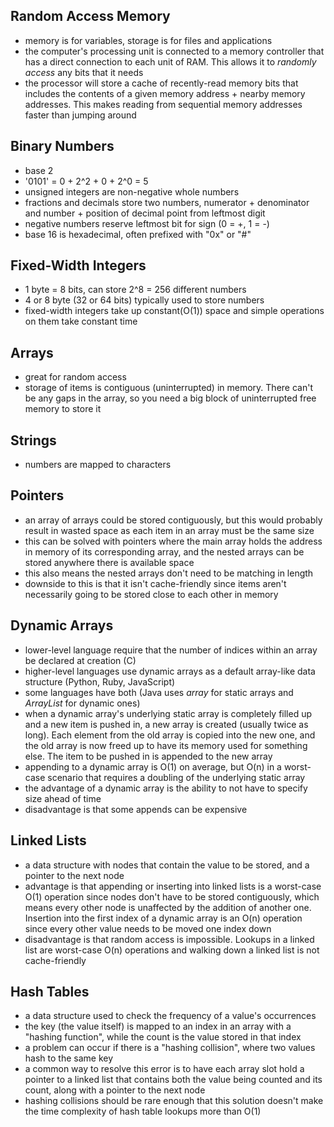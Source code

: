## Random Access Memory

- memory is for variables, storage is for files and applications
- the computer's processing unit is connected to a memory controller that has a direct connection to each unit of RAM. This allows it to *randomly access* any bits that it needs
- the processor will store a cache of recently-read memory bits that includes the contents of a given memory address + nearby memory addresses. This makes reading from sequential memory addresses faster than jumping around

## Binary Numbers

- base 2
- '0101' = 0 + 2^2 + 0 + 2^0 = 5
- unsigned integers are non-negative whole numbers
- fractions and decimals store two numbers, numerator + denominator and number + position of decimal point from leftmost digit
- negative numbers reserve leftmost bit for sign (0 = +, 1 = -)
- base 16 is hexadecimal, often prefixed with "0x" or "#"

## Fixed-Width Integers

- 1 byte = 8 bits, can store 2^8 = 256 different numbers
- 4 or 8 byte (32 or 64 bits) typically used to store numbers
- fixed-width integers take up constant(O(1)) space and simple operations on them take constant time

## Arrays

- great for random access
- storage of items is contiguous (uninterrupted) in memory. There can't be any gaps in the array, so you need a big block of uninterrupted free memory to store it

## Strings

- numbers are mapped to characters

## Pointers

- an array of arrays could be stored contiguously, but this would probably result in wasted space as each item in an array must be the same size
- this can be solved with pointers where the main array holds the address in memory of its corresponding array, and the nested arrays can be stored anywhere there is available space
- this also means the nested arrays don't need to be matching in length
- downside to this is that it isn't cache-friendly since items aren't necessarily going to be stored close to each other in memory

## Dynamic Arrays

- lower-level language require that the number of indices within an array be declared at creation (C)
- higher-level languages use dynamic arrays as a default array-like data structure (Python, Ruby, JavaScript)
- some languages have both (Java uses *array* for static arrays and *ArrayList* for dynamic ones)
- when a dynamic array's underlying static array is completely filled up and a new item is pushed in, a new array is created (usually twice as long). Each element from the old array is copied into the new one, and the old array is now freed up to have its memory used for something else. The item to be pushed in is appended to the new array
- appending to a dynamic array is O(1) on average, but O(n) in a worst-case scenario that requires a doubling of the underlying static array
- the advantage of a dynamic array is the ability to not have to specify size ahead of time
- disadvantage is that some appends can be expensive

## Linked Lists

- a data structure with nodes that contain the value to be stored, and a pointer to the next node
- advantage is that appending or inserting into linked lists is a worst-case O(1) operation since nodes don't have to be stored contiguously, which means every other node is unaffected by the addition of another one. Insertion into the first index of a dynamic array is an O(n) operation since every other value needs to be moved one index down
- disadvantage is that random access is impossible. Lookups in a linked list are worst-case O(n) operations and walking down a linked list is not cache-friendly

## Hash Tables

- a data structure used to check the frequency of a value's occurrences
- the key (the value itself) is mapped to an index in an array with a "hashing function", while the count is the value stored in that index
- a problem can occur if there is a "hashing collision", where two values hash to the same key
- a common way to resolve this error is to have each array slot hold a pointer to a linked list that contains both the value being counted and its count, along with a pointer to the next node
- hashing collisions should be rare enough that this solution doesn't make the time complexity of hash table lookups more than O(1)